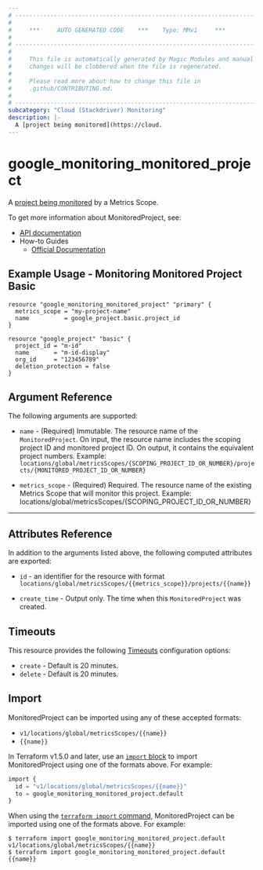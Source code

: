 ```yaml
---
# ----------------------------------------------------------------------------
#
#     ***     AUTO GENERATED CODE    ***    Type: MMv1     ***
#
# ----------------------------------------------------------------------------
#
#     This file is automatically generated by Magic Modules and manual
#     changes will be clobbered when the file is regenerated.
#
#     Please read more about how to change this file in
#     .github/CONTRIBUTING.md.
#
# ----------------------------------------------------------------------------
subcategory: "Cloud (Stackdriver) Monitoring"
description: |-
  A [project being monitored](https://cloud.
---
```


# google_monitoring_monitored_project

A [project being monitored](https://cloud.google.com/monitoring/settings/multiple-projects#create-multi) by a Metrics Scope.


To get more information about MonitoredProject, see:

* [API documentation](https://cloud.google.com/monitoring/api/ref_v3/rest/v1/locations.global.metricsScopes.projects)
* How-to Guides
    * [Official Documentation](https://cloud.google.com/monitoring/settings/manage-api)

## Example Usage - Monitoring Monitored Project Basic


```hcl
resource "google_monitoring_monitored_project" "primary" {
  metrics_scope = "my-project-name"
  name          = google_project.basic.project_id
}

resource "google_project" "basic" {
  project_id = "m-id"
  name       = "m-id-display"
  org_id     = "123456789"
  deletion_protection = false
}
```

## Argument Reference

The following arguments are supported:


* `name` -
  (Required)
  Immutable. The resource name of the `MonitoredProject`. On input, the resource name includes the scoping project ID and monitored project ID. On output, it contains the equivalent project numbers. Example: `locations/global/metricsScopes/{SCOPING_PROJECT_ID_OR_NUMBER}/projects/{MONITORED_PROJECT_ID_OR_NUMBER}`

* `metrics_scope` -
  (Required)
  Required. The resource name of the existing Metrics Scope that will monitor this project. Example: locations/global/metricsScopes/{SCOPING_PROJECT_ID_OR_NUMBER}


- - -



## Attributes Reference

In addition to the arguments listed above, the following computed attributes are exported:

* `id` - an identifier for the resource with format `locations/global/metricsScopes/{{metrics_scope}}/projects/{{name}}`

* `create_time` -
  Output only. The time when this `MonitoredProject` was created.


## Timeouts

This resource provides the following
[Timeouts](https://developer.hashicorp.com/terraform/plugin/sdkv2/resources/retries-and-customizable-timeouts) configuration options:

- `create` - Default is 20 minutes.
- `delete` - Default is 20 minutes.

## Import


MonitoredProject can be imported using any of these accepted formats:

* `v1/locations/global/metricsScopes/{{name}}`
* `{{name}}`


In Terraform v1.5.0 and later, use an [`import` block](https://developer.hashicorp.com/terraform/language/import) to import MonitoredProject using one of the formats above. For example:

```tf
import {
  id = "v1/locations/global/metricsScopes/{{name}}"
  to = google_monitoring_monitored_project.default
}
```

When using the [`terraform import` command](https://developer.hashicorp.com/terraform/cli/commands/import), MonitoredProject can be imported using one of the formats above. For example:

```
$ terraform import google_monitoring_monitored_project.default v1/locations/global/metricsScopes/{{name}}
$ terraform import google_monitoring_monitored_project.default {{name}}
```
